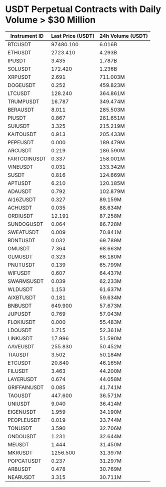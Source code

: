 # USDT Perpetual Contracts with Daily Volume > $30 Million

| Instrument ID | Last Price (USDT) | 24h Volume (USDT) |
|---------------|-------------------|-------------------|
| BTCUSDT | 97480.100 | 6.016B |
| ETHUSDT | 2723.410 | 4.293B |
| IPUSDT | 3.435 | 1.787B |
| SOLUSDT | 172.420 | 1.236B |
| XRPUSDT | 2.691 | 711.003M |
| DOGEUSDT | 0.252 | 459.823M |
| LTCUSDT | 128.240 | 364.861M |
| TRUMPUSDT | 16.787 | 349.474M |
| BERAUSDT | 8.011 | 285.503M |
| PIUSDT | 0.867 | 281.651M |
| SUIUSDT | 3.325 | 215.219M |
| KAITOUSDT | 0.913 | 205.433M |
| PEPEUSDT | 0.000 | 189.479M |
| ARCUSDT | 0.219 | 186.590M |
| FARTCOINUSDT | 0.337 | 158.001M |
| VINEUSDT | 0.031 | 133.342M |
| SUSDT | 0.816 | 124.669M |
| APTUSDT | 6.210 | 120.185M |
| ADAUSDT | 0.792 | 102.879M |
| AI16ZUSDT | 0.327 | 89.159M |
| ACHUSDT | 0.035 | 88.634M |
| ORDIUSDT | 12.191 | 87.258M |
| SUNDOGUSDT | 0.064 | 86.728M |
| SWEATUSDT | 0.009 | 70.841M |
| RDNTUSDT | 0.032 | 69.789M |
| OMUSDT | 7.364 | 68.663M |
| GLMUSDT | 0.323 | 66.180M |
| PNUTUSDT | 0.139 | 65.799M |
| WIFUSDT | 0.607 | 64.437M |
| SWARMSUSDT | 0.039 | 62.233M |
| WLDUSDT | 1.153 | 61.637M |
| AIXBTUSDT | 0.181 | 59.634M |
| BNBUSDT | 649.900 | 57.673M |
| JUPUSDT | 0.769 | 57.043M |
| FLOKIUSDT | 0.000 | 55.483M |
| LDOUSDT | 1.715 | 52.361M |
| LINKUSDT | 17.996 | 51.590M |
| AAVEUSDT | 255.830 | 50.452M |
| TIAUSDT | 3.502 | 50.184M |
| ETCUSDT | 20.840 | 46.165M |
| FILUSDT | 3.463 | 44.200M |
| LAYERUSDT | 0.674 | 44.058M |
| GRIFFAINUSDT | 0.085 | 41.741M |
| TAOUSDT | 447.600 | 36.571M |
| UNIUSDT | 9.040 | 36.414M |
| EIGENUSDT | 1.959 | 34.190M |
| PEOPLEUSDT | 0.019 | 33.744M |
| TONUSDT | 3.590 | 32.706M |
| ONDOUSDT | 1.231 | 32.644M |
| MEUSDT | 1.444 | 31.450M |
| MKRUSDT | 1256.500 | 31.397M |
| POPCATUSDT | 0.237 | 31.297M |
| ARBUSDT | 0.478 | 30.769M |
| NEARUSDT | 3.315 | 30.711M |
